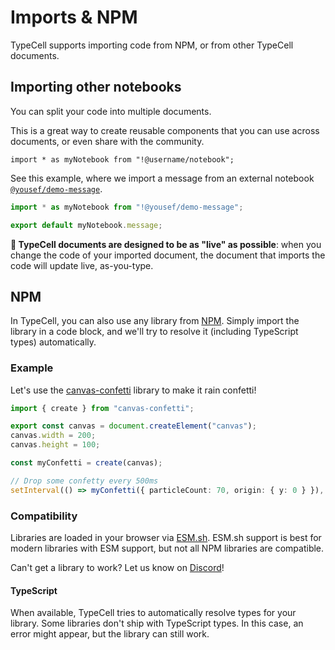 # Imports & NPM

TypeCell supports importing code from NPM, or from other TypeCell documents.

## Importing other notebooks

You can split your code into multiple documents.

This is a great way to create reusable components that you can use across documents, or even share with the community.

`import * as myNotebook from "!@username/notebook";`

See this example, where we import a message from an external notebook [`@yousef/demo-message`](https://www.typecell.org/@yousef/demo-message).

```typescript
import * as myNotebook from "!@yousef/demo-message";

export default myNotebook.message;
```

**🚀 TypeCell documents are designed to be as "live" as possible**: when you change the code of your imported document,
the document that imports the code will update live, as-you-type.

## NPM

In TypeCell, you can also use any library from [NPM](https://www.npmjs.com/). Simply import the library in a code block, and we'll try to resolve it (including TypeScript types) automatically.

### Example

Let's use the [canvas-confetti](https://www.npmjs.com/package/canvas-confetti) library to make it rain confetti!

```typescript
import { create } from "canvas-confetti";

export const canvas = document.createElement("canvas");
canvas.width = 200;
canvas.height = 100;

const myConfetti = create(canvas);

// Drop some confetty every 500ms
setInterval(() => myConfetti({ particleCount: 70, origin: { y: 0 } }), 500);
```

### Compatibility

Libraries are loaded in your browser via [ESM.sh](https://www.esm.sh/).
ESM.sh support is best for modern libraries with ESM support, but not all NPM libraries are compatible.

Can't get a library to work? Let us know on [Discord](https://discord.gg/TcJ9TRC3SV)!

#### TypeScript

When available, TypeCell tries to automatically resolve types for your library.
Some libraries don't ship with TypeScript types. In this case, an error might appear, but the library can still work.
